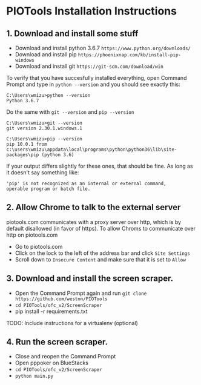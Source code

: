 # PIOTools Installation Instructions

## 1. Download and install some stuff

* Download and install python 3.6.7 `https://www.python.org/downloads/`
* Download and install pip `https://phoenixnap.com/kb/install-pip-windows`
* Download and install git `https://git-scm.com/download/win`

To verify that you have succesfully installed everything, open Command Prompt and type in `python --version` and you should see exactly this:
```
C:\Users\wmizu>python --version
Python 3.6.7
```

Do the same with `git --version` and `pip --version`
```
C:\Users\wmizu>git --version
git version 2.30.1.windows.1

C:\Users\wmizu>pip --version
pip 10.0.1 from c:\users\wmizu\appdata\local\programs\python\python36\lib\site-packages\pip (python 3.6)
```

If your output differs slightly for these ones, that should be fine. As long as it doesn't say something like:
```
'pip' is not recognized as an internal or external command,
operable program or batch file.
```

## 2. Allow Chrome to talk to the external server
piotools.com communicates with a proxy server over http, which is by default disallowed (in favor of https). To allow Chroms to communicate over http on piotools.com
* Go to piotools.com
* Click on the lock to the left of the address bar and click `Site Settings`
* Scroll down to `Insecure Content` and make sure that it is set to `Allow`

## 3. Download and install the screen scraper.
* Open the Command Prompt again and run `git clone https://github.com/weston/PIOTools`
* `cd PIOTools/ofc_v2/ScreenScraper`
* pip install -r requirements.txt

TODO: Include instructions for a virtualenv (optional)

## 4. Run the screen scraper.
* Close and reopen the Command Prompt
* Open pppoker on BlueStacks
* `cd PIOTools/ofc_v2/ScreenScraper`
* `python main.py`

